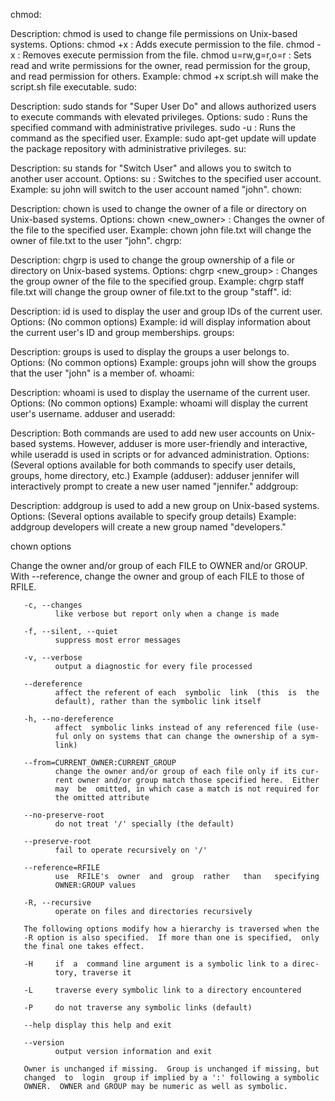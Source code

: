 chmod:

Description: chmod is used to change file permissions on Unix-based systems.
Options:
chmod +x <filename>: Adds execute permission to the file.
chmod -x <filename>: Removes execute permission from the file.
chmod u=rw,g=r,o=r <filename>: Sets read and write permissions for the owner, read permission for the group, and read permission for others.
Example: chmod +x script.sh will make the script.sh file executable.
sudo:

Description: sudo stands for "Super User Do" and allows authorized users to execute commands with elevated privileges.
Options:
sudo <command>: Runs the specified command with administrative privileges.
sudo -u <username> <command>: Runs the command as the specified user.
Example: sudo apt-get update will update the package repository with administrative privileges.
su:

Description: su stands for "Switch User" and allows you to switch to another user account.
Options:
su <username>: Switches to the specified user account.
Example: su john will switch to the user account named "john".
chown:

Description: chown is used to change the owner of a file or directory on Unix-based systems.
Options:
chown <new_owner> <filename>: Changes the owner of the file to the specified user.
Example: chown john file.txt will change the owner of file.txt to the user "john".
chgrp:

Description: chgrp is used to change the group ownership of a file or directory on Unix-based systems.
Options:
chgrp <new_group> <filename>: Changes the group owner of the file to the specified group.
Example: chgrp staff file.txt will change the group owner of file.txt to the group "staff".
id:

Description: id is used to display the user and group IDs of the current user.
Options: (No common options)
Example: id will display information about the current user's ID and group memberships.
groups:

Description: groups is used to display the groups a user belongs to.
Options: (No common options)
Example: groups john will show the groups that the user "john" is a member of.
whoami:

Description: whoami is used to display the username of the current user.
Options: (No common options)
Example: whoami will display the current user's username.
adduser and useradd:

Description: Both commands are used to add new user accounts on Unix-based systems. However, adduser is more user-friendly and interactive, while useradd is used in scripts or for advanced administration.
Options: (Several options available for both commands to specify user details, groups, home directory, etc.)
Example (adduser): adduser jennifer will interactively prompt to create a new user named "jennifer."
addgroup:

Description: addgroup is used to add a new group on Unix-based systems.
Options: (Several options available to specify group details)
Example: addgroup developers will create a new group named "developers."



chown options

Change the owner and/or group of each FILE to OWNER and/or  GROUP.
       With --reference, change the owner and group of each FILE to those
       of RFILE.

       -c, --changes
              like verbose but report only when a change is made

       -f, --silent, --quiet
              suppress most error messages

       -v, --verbose
              output a diagnostic for every file processed

       --dereference
              affect the referent of each  symbolic  link  (this  is  the
              default), rather than the symbolic link itself

       -h, --no-dereference
              affect  symbolic links instead of any referenced file (use‐
              ful only on systems that can change the ownership of a sym‐
              link)

       --from=CURRENT_OWNER:CURRENT_GROUP
              change the owner and/or group of each file only if its cur‐
              rent owner and/or group match those specified here.  Either
              may  be  omitted, in which case a match is not required for
              the omitted attribute

       --no-preserve-root
              do not treat '/' specially (the default)

       --preserve-root
              fail to operate recursively on '/'

       --reference=RFILE
              use  RFILE's  owner  and  group  rather   than   specifying
              OWNER:GROUP values

       -R, --recursive
              operate on files and directories recursively

       The following options modify how a hierarchy is traversed when the
       -R option is also specified.  If more than one is specified,  only
       the final one takes effect.

       -H     if  a  command line argument is a symbolic link to a direc‐
              tory, traverse it

       -L     traverse every symbolic link to a directory encountered

       -P     do not traverse any symbolic links (default)

       --help display this help and exit

       --version
              output version information and exit

       Owner is unchanged if missing.  Group is unchanged if missing, but
       changed  to  login  group if implied by a ':' following a symbolic
       OWNER.  OWNER and GROUP may be numeric as well as symbolic.
